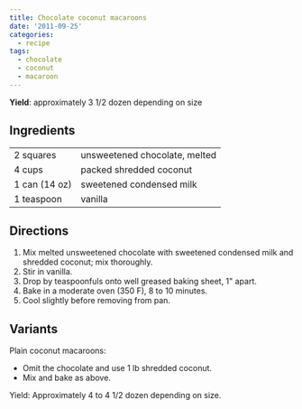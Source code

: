 ```yaml
---
title: Chocolate coconut macaroons
date: '2011-09-25'
categories:
  - recipe
tags:
  - chocolate
  - coconut
  - macaroon
---
```

**Yield**:  approximately 3 1/2 dozen depending on size

## Ingredients

|||
|---|---|
|2 squares |unsweetened chocolate, melted|
|4 cups |packed shredded coconut|
|1 can (14 oz) |sweetened condensed milk|
|1 teaspoon |vanilla|

## Directions
1. Mix melted unsweetened chocolate with sweetened condensed milk and
shredded coconut; mix thoroughly.
2. Stir in vanilla.
3. Drop by teaspoonfuls onto well greased baking sheet, 1" apart.
4. Bake in a moderate oven (350 F), 8 to 10 minutes.
5. Cool slightly before removing from pan.

## Variants

Plain coconut macaroons:
* Omit the chocolate and use 1 lb shredded coconut.
* Mix and bake as above.

Yield:  Approximately 4 to 4 1/2 dozen depending on size.

